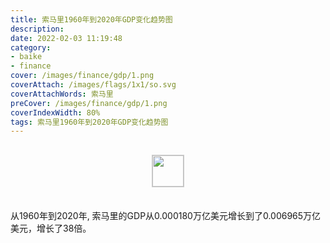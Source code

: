 ```yaml
---
title: 索马里1960年到2020年GDP变化趋势图
description: 
date: 2022-02-03 11:19:48
category:
- baike
- finance
cover: /images/finance/gdp/1.png
coverAttach: /images/flags/1x1/so.svg
coverAttachWords: 索马里
preCover: /images/finance/gdp/1.png
coverIndexWidth: 80%
tags: 索马里1960年到2020年GDP变化趋势图
---
```




<script src="/assets/js/charts/chart.js"></script>

<div style="text-align: center; margin: 30px 0; ">
    <img src="/images/flags/1x1/so.svg" style="width: 50px; border: 1px solid #cccccc; ">
</div>

<div style="width: 98%; margin: 0 0 35px 0; ">
    <canvas id="myChart"></canvas>
</div>

<div>
<p class="paragraph">从1960年到2020年, 索马里的GDP从0.000180万亿美元增长到了0.006965万亿美元，增长了38倍。</p>
</div>

<script>

    const dataGdp = {
        labels: [1960, 1961, 1962, 1963, 1964, 1965, 1966, 1967, 1968, 1969, 1970, 1971, 1972, 1973, 1974, 1975, 1976, 1977, 1978, 1979, 1980, 1981, 1982, 1983, 1984, 1985, 1986, 1987, 1988, 1989, 1990, 2013, 2014, 2015, 2016, 2017, 2018, 2019, 2020],
        datasets: [{
            label: '(万亿美元)  •  即刻编程  •  cn.hongkezhang.com',
            backgroundColor: 'rgb(0 0 128)',
            borderColor: 'rgb(0 0 128)',
            data: [0.000180, 0.000192, 0.000204, 0.000216, 0.000230, 0.000244, 0.000257, 0.000272, 0.000287, 0.000306, 0.000323, 0.000331, 0.000417, 0.000507, 0.000468, 0.000711, 0.000807, 0.000499, 0.000565, 0.000590, 0.000604, 0.000699, 0.000774, 0.000734, 0.000788, 0.000876, 0.000930, 0.001010, 0.001038, 0.001092, 0.000917, 0.004574, 0.005022, 0.005332, 0.005530, 0.005609, 0.005851, 0.006477, 0.006965],
            barPercentage: 0.3
        }]
    };

    const config = {
        type: 'line',
        data: dataGdp,
        options: {
            series: [
                {
                    barWidth: '20%'
                }
            ]
        }
    };

    const myChart = new Chart(
        document.getElementById('myChart'),
        config
    );
</script>
